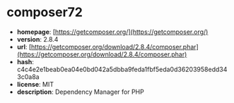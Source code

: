 # composer72

- **homepage**: [https://getcomposer.org/](https://getcomposer.org/)
- **version**: 2.8.4
- **url**: [https://getcomposer.org/download/2.8.4/composer.phar](https://getcomposer.org/download/2.8.4/composer.phar)
- **hash**: c4c4e2e1beab0ea04e0bd042a5dbba9feda1fbf5eda0d36203958edd343c0a8a
- **license**: MIT
- **description**: Dependency Manager for PHP

